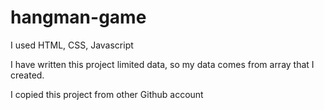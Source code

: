 # hangman-game

I used HTML, CSS, Javascript

I have written this project limited data, so my data comes from array  that I created. 

I copied this project from other Github account
